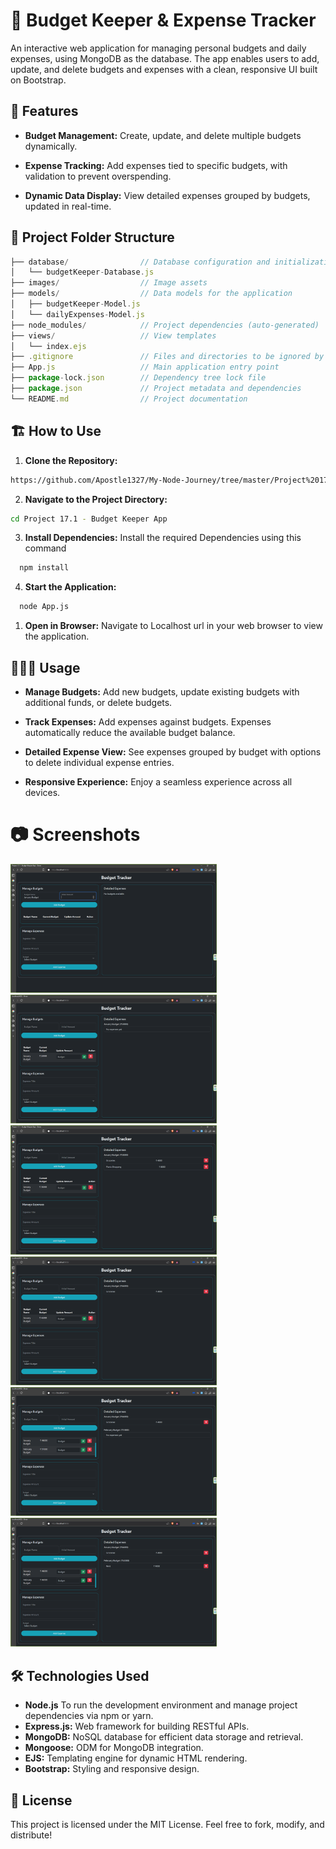 # 📌 Budget Keeper & Expense Tracker

An interactive web application for managing personal budgets and daily expenses, using MongoDB as the database. The app enables users to add, update, and delete budgets and expenses with a clean, responsive UI built on Bootstrap.

## 🚀 Features

- **Budget Management:**
  Create, update, and delete multiple budgets dynamically.

- **Expense Tracking:**
  Add expenses tied to specific budgets, with validation to prevent overspending.

- **Dynamic Data Display:**
  View detailed expenses grouped by budgets, updated in real-time.

## 📂 Project Folder Structure

```jsx
├── database/                // Database configuration and initialization
│   └── budgetKeeper-Database.js
├── images/                  // Image assets
├── models/                  // Data models for the application
│   ├── budgetKeeper-Model.js
│   └── dailyExpenses-Model.js
├── node_modules/            // Project dependencies (auto-generated)
├── views/                   // View templates
│   └── index.ejs
├── .gitignore               // Files and directories to be ignored by Git
├── App.js                   // Main application entry point
├── package-lock.json        // Dependency tree lock file
├── package.json             // Project metadata and dependencies
└── README.md                // Project documentation
```

## 🏗️ How to Use

1. **Clone the Repository:**

```bash
https://github.com/Apostle1327/My-Node-Journey/tree/master/Project%2017.1%20-%20Budget%20Keeper%20App
```

2. **Navigate to the Project Directory:**

```bash
cd Project 17.1 - Budget Keeper App
```

3. **Install Dependencies:**
   Install the required Dependencies using this command

```bash
  npm install
```

4. **Start the Application:**

```bash
  node App.js
```

1. **Open in Browser:**
   Navigate to Localhost url in your web browser to view the application.

## 👨🏼‍💻 Usage

- **Manage Budgets:**
  Add new budgets, update existing budgets with additional funds, or delete budgets.

- **Track Expenses:**
  Add expenses against budgets. Expenses automatically reduce the available budget balance.

- **Detailed Expense View:**
  See expenses grouped by budget with options to delete individual expense entries.

- **Responsive Experience:**
  Enjoy a seamless experience across all devices.

# 📷 Screenshots

<img width="330" alt="Budget Keeper App - 1" src="./images/Project 17.1 - Budget Keeper App - 1.png">
<img width="330" alt="Budget Keeper App - 2" src="./images/Project 17.1 - Budget Keeper App - 2.png">
<img width="330" alt="Budget Keeper App - 3" src="./images/Project 17.1 - Budget Keeper App - 3.png">
<img width="330" alt="Budget Keeper App - 4" src="./images/Project 17.1 - Budget Keeper App - 4.png">
<img width="330" alt="Budget Keeper App - 5" src="./images/Project 17.1 - Budget Keeper App - 5.png">
<img width="330" alt="Budget Keeper App - 6" src="./images/Project 17.1 - Budget Keeper App - 6.png">

## 🛠️ Technologies Used

- **Node.js**
  To run the development environment and manage project dependencies via npm or yarn.
- **Express.js:**
  Web framework for building RESTful APIs.
- **MongoDB:**
  NoSQL database for efficient data storage and retrieval.
- **Mongoose:**
  ODM for MongoDB integration.
- **EJS:**
  Templating engine for dynamic HTML rendering.
- **Bootstrap:**
  Styling and responsive design.

## 📜 License

This project is licensed under the MIT License.
Feel free to fork, modify, and distribute!
